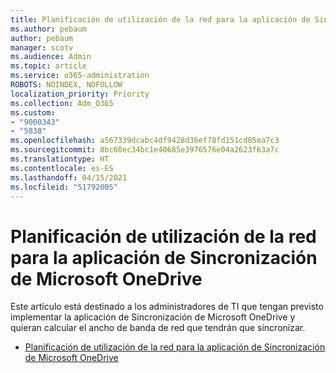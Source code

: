 ```yaml
---
title: Planificación de utilización de la red para la aplicación de Sincronización de OneDrive
ms.author: pebaum
author: pebaum
manager: scotv
ms.audience: Admin
ms.topic: article
ms.service: o365-administration
ROBOTS: NOINDEX, NOFOLLOW
localization_priority: Priority
ms.collection: Adm_O365
ms.custom:
- "9000343"
- "5838"
ms.openlocfilehash: a567339dcabc4df9428d36ef78fd151cd05ea7c3
ms.sourcegitcommit: 8bc60ec34bc1e40685e3976576e04a2623f63a7c
ms.translationtype: HT
ms.contentlocale: es-ES
ms.lasthandoff: 04/15/2021
ms.locfileid: "51792005"
---
```

# <a name="network-utilization-planning-for-the-onedrive-sync-app"></a>Planificación de utilización de la red para la aplicación de Sincronización de Microsoft OneDrive

Este artículo está destinado a los administradores de TI que tengan previsto implementar la aplicación de Sincronización de Microsoft OneDrive y quieran calcular el ancho de banda de red que tendrán que sincronizar.  

- [Planificación de utilización de la red para la aplicación de Sincronización de Microsoft OneDrive](https://docs.microsoft.com/onedrive/network-utilization-planning)